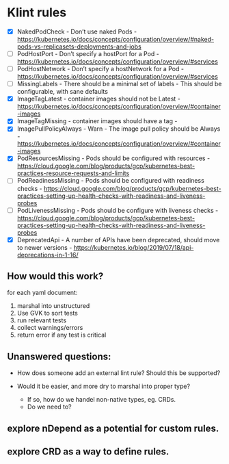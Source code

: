 # Klint rules

- [x] NakedPodCheck - Don’t use naked Pods - https://kubernetes.io/docs/concepts/configuration/overview/#naked-pods-vs-replicasets-deployments-and-jobs
- [ ] PodHostPort - Don’t specify a hostPort for a Pod - https://kubernetes.io/docs/concepts/configuration/overview/#services
- [ ] PodHostNetwork - Don’t specify a hostNetwork for a Pod - https://kubernetes.io/docs/concepts/configuration/overview/#services
- [ ] MissingLabels - There should be a minimal set of labels - This should be configurable, with sane defaults
- [x] ImageTagLatest - container images should not be Latest - https://kubernetes.io/docs/concepts/configuration/overview/#container-images
- [x] ImageTagMissing - container images should have a tag -
- [x] ImagePullPolicyAlways - Warn - The image pull policy should be Always - https://kubernetes.io/docs/concepts/configuration/overview/#container-images
- [x] PodResourcesMissing - Pods should be configured with resources - https://cloud.google.com/blog/products/gcp/kubernetes-best-practices-resource-requests-and-limits
- [ ] PodReadinessMissing - Pods should be configured with readiness checks - https://cloud.google.com/blog/products/gcp/kubernetes-best-practices-setting-up-health-checks-with-readiness-and-liveness-probes
- [ ] PodLivenessMissing - Pods should be configure with liveness checks - https://cloud.google.com/blog/products/gcp/kubernetes-best-practices-setting-up-health-checks-with-readiness-and-liveness-probes
- [x] DeprecatedApi - A number of APIs have been deprecated, should move to newer versions - https://kubernetes.io/blog/2019/07/18/api-deprecations-in-1-16/

## How would this work?

for each yaml document:

1. marshal into unstructured
1. Use GVK to sort tests
1. run relevant tests
1. collect warnings/errors
1. return error if any test is critical

## Unanswered questions:

- How does someone add an external lint rule? Should this be supported?
- Would it be easier, and more dry to marshal into proper type?

  - If so, how do we handel non-native types, eg. CRDs.
  - Do we need to?

## explore nDepend as a potential for custom rules.

## explore CRD as a way to define rules.
